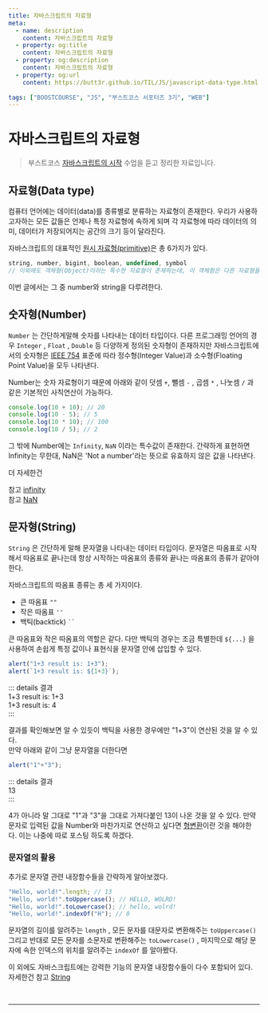 ```yaml
---
title: 자바스크립트의 자료형
meta:
  - name: description
    content: 자바스크립트의 자료형
  - property: og:title
    content: 자바스크립트의 자료형
  - property: og:description
    content: 자바스크립트의 자료형
  - property: og:url
    content: https://butt3r.github.io/TIL/JS/javascript-data-type.html
    
tags: ["BOOSTCOURSE", "JS", "부스트코스 서포터즈 3기", "WEB"]
---
```




자바스크립트의 자료형 <Badge text="boostcourse" />
================


> 부스트코스 [자바스크립트의 시작](https://www.boostcourse.org/cs124/lecture/194588) 수업을 듣고 정리한 자료입니다.


## 자료형(Data type)

컴퓨터 언어에는 데이터(data)를 종류별로 분류하는 자료형이 존재한다. 우리가 사용하고자하는 모든 값들은 언제나 특정 자료형에 속하게 되며 각 자료형에 따라 데이터의 의미, 데이터가 저장되어지는 공간의 크기 등이 달라진다.

자바스크립트의 대표적인 [원시 자료형(primitive)](https://developer.mozilla.org/ko/docs/Glossary/Primitive)은 총 6가지가 있다.

```js
string, number, bigint, boolean, undefined, symbol
// 이외에도 객체형(Object)이라는 특수한 자료형이 존재하는데, 이 객체형은 다른 자료형들과 비교해서 복잡한 개체를 다루기 때문에 따로 포스팅하겠다.
```    

이번 글에서는 그 중 number와 string을 다루려한다.

## 숫자형(Number)

`Number` 는 간단하게말해 숫자를 나타내는 데이터 타입이다. 다른 프로그래밍 언어의 경우  `Integer` , `Float` , `Double`  등 다양하게 정의된 숫자형이 존재하지만 자바스크립트에서의 숫자형은 [IEEE 754](https://ko.wikipedia.org/wiki/IEEE_754) 표준에 따라 정수형(Integer Value)과 소수형(Floating Point Value)을 모두 나타낸다.

Number는 숫자 자료형이기 때문에 아래와 같이 덧셈 `+`, 뺄셈 `-` , 곱셈 `*` , 나눗셈 `/` 과 같은 기본적인 사칙연산이 가능하다. 

```js
console.log(10 + 10); // 20
console.log(10 - 5); // 5
console.log(10 * 10); // 100
console.log(10 / 5); // 2
```   

그 밖에 Number에는  `Infinity`, `NaN`  이라는 특수값이 존재한다. 간략하게 표현하면 Infinity는 무한대, NaN은 'Not a number'라는 뜻으로 유효하지 않은 값을 나타낸다.   

더 자세한건

참고 [infinity](https://developer.mozilla.org/ko/docs/Web/JavaScript/Reference/Global_Objects/Infinity)   
참고 [NaN](https://developer.mozilla.org/en-US/docs/Web/JavaScript/Reference/Global_Objects/NaN)    

## 문자형(String)

`String` 은 간단하게 말해 문자열을 나타내는 데이터 타입이다.  문자열은 따옴표로 시작해서 따옴표로 끝나는데 항상 시작하는 따옴표의 종류와 끝나는 따옴표의 종류가 같아야 한다. 

자바스크립트의 따옴표 종류는 총 세 가지이다.

- 큰 따옴표 `""`
- 작은 따옴표 `''`
- 백틱(backtick) <code>``</code>

큰 따옴표와 작은 따옴표의 역할은 같다. 다만 백틱의 경우는 조금 특별한데 `${...}` 을 사용하여 손쉽게 특정 값이나 표현식을 문자열 안에 삽입할 수 있다.

```js
alert("1+3 result is: 1+3");
alert(`1+3 result is: ${1+3}`);
```


::: details 결과  
1+3 result is: 1+3   
1+3 result is: 4    
:::     


결과를 확인해보면 알 수 있듯이 백틱을 사용한 경우에만 "1+3"이 연산된 것을 알 수 있다.    
만약 아래와 같이 그냥 문자열을 더한다면

```js
alert("1"+"3");
```

::: details 결과  
13   
:::     

4가 아니라 말 그대로 "1"과 "3"을 그대로 가져다붙인 13이 나온 것을 알 수 있다. 만약 문자로 입력된 값을 Number와 마찬가지로 연산하고 싶다면 [형변환](https://opentutorials.org/course/1223/5330)이란 것을 해야한다. 이는 나중에 따로 포스팅 하도록 하겠다.

### 문자열의 활용

추가로 문자열 관련 내장함수들을 간략하게 알아보겠다.

```js
"Hello, world!".length; // 13
"Hello, world!".toUppercase(); // HELLO, WOLRD!
"Hello, world!".toLowercase(); // hello, wolrd!
"Hello, world!".indexOf("H"); // 0
```

문자열의 길이를 알려주는 `length` , 모든 문자를 대문자로 변환해주는 `toUppercase()` 그리고 반대로 모든 문자를 소문자로 변환해주는 `toLowercase()` , 마지막으로 해당 문자에 속한 인덱스의 위치를 알려주는 `indexOf` 를 알아봤다.

이 외에도 자바스크립트에는 강력한 기능의 문자열 내장함수들이 다수 포함되어 있다.   
자세한건 참고 [String](https://developer.mozilla.org/ko/docs/Web/JavaScript/Reference/Global_Objects/String)

<br>


---
<TagLinks />
